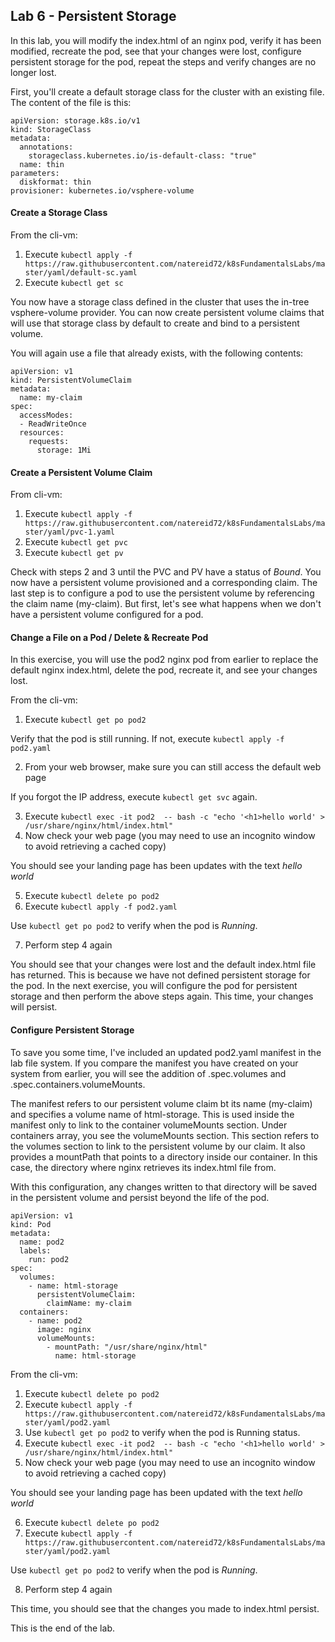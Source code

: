## Lab 6 - Persistent Storage

In this lab, you will modify the index.html of an nginx pod, verify it has been modified, recreate the pod, see that your changes were lost, 
configure persistent storage for the pod, repeat the steps and verify changes are no longer lost.

First, you'll create a default storage class for the cluster with an existing file. The content of the file is this:

```
apiVersion: storage.k8s.io/v1
kind: StorageClass
metadata:
  annotations:
    storageclass.kubernetes.io/is-default-class: "true"
  name: thin
parameters:
  diskformat: thin
provisioner: kubernetes.io/vsphere-volume
```

#### Create a Storage Class

From the cli-vm:
1. Execute `kubectl apply -f https://raw.githubusercontent.com/natereid72/k8sFundamentalsLabs/master/yaml/default-sc.yaml`
2. Execute `kubectl get sc`

You now have a storage class defined in the cluster that uses the in-tree vsphere-volume provider. You can now create persistent volume claims that will use that storage class by default to create and bind to a persistent volume.

You will again use a file that already exists, with the following contents:

```
apiVersion: v1
kind: PersistentVolumeClaim
metadata:
  name: my-claim
spec:
  accessModes:
  - ReadWriteOnce
  resources:
    requests:
      storage: 1Mi
```

#### Create a Persistent Volume Claim

From cli-vm:
1. Execute `kubectl apply -f https://raw.githubusercontent.com/natereid72/k8sFundamentalsLabs/master/yaml/pvc-1.yaml`
2. Execute `kubectl get pvc`
3. Execute `kubectl get pv`

Check with steps 2 and 3 until the PVC and PV have a status of *Bound*. You now have a persistent volume provisioned and a corresponding claim. The last step is to configure a pod to use the persistent volume by referencing the claim name (my-claim). But first, let's see what happens when we don't have a persistent volume configured for a pod.

#### Change a File on a Pod / Delete & Recreate Pod

In this exercise, you will use the pod2 nginx pod from earlier to replace the default nginx index.html, delete the pod, recreate it, and see your changes lost.

From the cli-vm:
1. Execute `kubectl get po pod2`

  Verify that the pod is still running. If not, execute `kubectl apply -f pod2.yaml`

2. From your web browser, make sure you can still access the default web page

If you forgot the IP address, execute `kubectl get svc` again.

3. Execute `kubectl exec -it pod2  -- bash -c "echo '<h1>hello world' > /usr/share/nginx/html/index.html"`
4. Now check your web page (you may need to use an incognito window to avoid retrieving a cached copy)
  
  You should see your landing page has been updates with the text *hello world*

5. Execute `kubectl delete po pod2`
6. Execute `kubectl apply -f pod2.yaml`

Use `kubectl get po pod2` to verify when the pod is *Running*.

7. Perform step 4 again

You should see that your changes were lost and the default index.html file has returned. This is because we have not defined persistent storage for the pod. In the next exercise, you will configure the pod for persistent storage and then perform the above steps again. This time, your changes will persist.

#### Configure Persistent Storage

To save you some time, I've included an updated pod2.yaml manifest in the lab file system. If you compare the manifest you have created on your system from earlier, you will see the addition of .spec.volumes and .spec.containers.volumeMounts.

The manifest refers to our persistent volume claim bt its name (my-claim) and specifies a volume name of html-storage. This is used inside the manifest only to link to the container volumeMounts section. Under containers array, you see the volumeMounts section. This section refers to the volumes section to link to the persistent volume by our claim. It also provides a mountPath that points to a directory inside our container. In this case, the directory where nginx retrieves its index.html file from.

With this configuration, any changes written to that directory will be saved in the persistent volume and persist beyond the life of the pod.

```
apiVersion: v1
kind: Pod
metadata:
  name: pod2
  labels:
    run: pod2
spec:
  volumes:
    - name: html-storage
      persistentVolumeClaim:
        claimName: my-claim
  containers:
    - name: pod2
      image: nginx
      volumeMounts:
        - mountPath: "/usr/share/nginx/html"
          name: html-storage
 ```

From the cli-vm:

1. Execute `kubectl delete po pod2`
2. Execute `kubectl apply -f https://raw.githubusercontent.com/natereid72/k8sFundamentalsLabs/master/yaml/pod2.yaml`
3. Use `kubectl get po pod2` to verify when the pod is Running status.
4. Execute `kubectl exec -it pod2  -- bash -c "echo '<h1>hello world' > /usr/share/nginx/html/index.html"`
5. Now check your web page (you may need to use an incognito window to avoid retrieving a cached copy)
  
  You should see your landing page has been updated with the text *hello world*

6. Execute `kubectl delete po pod2`
7. Execute `kubectl apply -f https://raw.githubusercontent.com/natereid72/k8sFundamentalsLabs/master/yaml/pod2.yaml`

Use `kubectl get po pod2` to verify when the pod is *Running*.

8. Perform step 4 again

This time, you should see that the changes you made to index.html persist.

This is the end of the lab.

